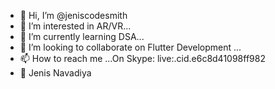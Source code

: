 - 👋 Hi, I’m @jeniscodesmith
- 👀 I’m interested in AR/VR...
- 🌱 I’m currently learning DSA...
- 💞️ I’m looking to collaborate on Flutter Development ...
- 📫 How to reach me ...On Skype: live:.cid.e6c8d41098ff982 
- 👋 Jenis Navadiya

<!---
jeniscodesmith/jeniscodesmith is a ✨ special ✨ repository because its `README.md` (this file) appears on your GitHub profile.
You can click the Preview link to take a look at your changes.
--->
